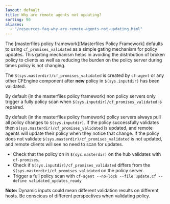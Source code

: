 ```yaml
---
layout: default
title: Why are remote agents not updating?
sorting: 90
aliases:
  - "/resources-faq-why-are-remote-agents-not-updating.html"
---
```


The [masterfiles policy framework][Masterfiles Policy Framework] defaults to using
`cf_promises_validated` as a simple gating mechanism for policy updates. This
gating mechanism helps in avoiding the distribution of broken policy to clients
as well as reducing the burden on the policy server during times policy is not
changing.

The `$(sys.masterdir)/cf_promises_validated` is created by `cf-agent` or any
other CFEngine component after **new** policy in `$(sys.inputdir)` has been
validated.

By default (in the masterfiles policy framework) non policy servers only trigger
a fully policy scan when `$(sys.inputdir)/cf_promises_validated` is repaired.

By default (in the masterfiles policy framework) policy servers always pull all
policy changes to `$(sys.inputdir)`. If the policy successfully validates then
`$(sys.masterdir)/cf_promises_validated` is updated, and remote agents will
update their policy when they notice that change. If the policy does not
validate `$(sys.masterdir)/cf_promises_validated` is not updated, and remote
clients will see no need to scan for updates.

- Check that the policy on in `$(sys.masterdir)` on the hub validates with
  `cf-promises`.
- Check if `$(sys.inputdir)/cf_promises_validated` differs from the
  `$(sys.masterdir)/cf_promises_validated` on the policy server.
- Trigger a full policy scan with `cf-agent --no-lock --file update.cf --define
validated_updates_ready`

**Note:** Dynamic inputs could mean different validation results on different
hosts. Be conscious of different perspectives when validating policy.
